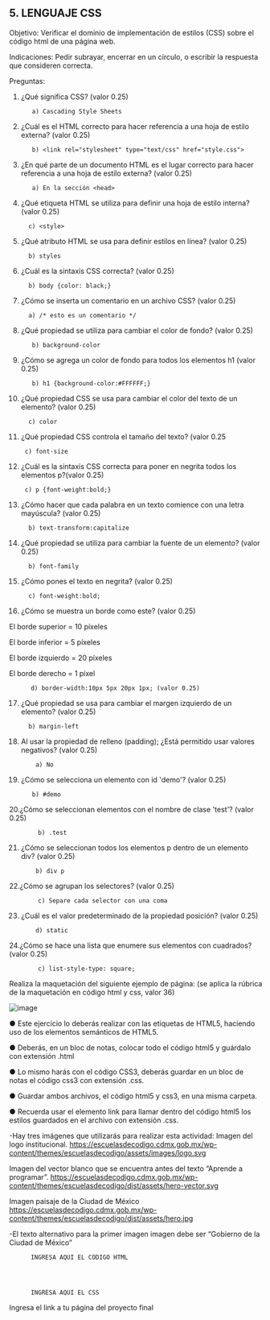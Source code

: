 ## 5. LENGUAJE CSS

Objetivo: Verificar el dominio de implementación de estilos (CSS) sobre el código html de
una página web.

Indicaciones: Pedir subrayar, encerrar en un círculo, o escribir la respuesta que
consideren correcta.

Preguntas:

1. ¿Qué significa CSS? (valor 0.25)

          a) Cascading Style Sheets
       
          
2. ¿Cuál es el HTML correcto para hacer referencia a una hoja de estilo externa?
(valor 0.25)

          
          b) <link rel="stylesheet" type="text/css" href="style.css">
         
          
3. ¿En qué parte de un documento HTML es el lugar correcto para hacer referencia a
una hoja de estilo externa? (valor 0.25)

          a) En la sección <head>
         
          
 4. ¿Qué etiqueta HTML se utiliza para definir una hoja de estilo interna? (valor 0.25)
 
     
          c) <style>
          
 5. ¿Qué atributo HTML se usa para definir estilos en línea? (valor 0.25)

          
          b) styles
        
          
 6. ¿Cuál es la sintaxis CSS correcta? (valor 0.25)

          
          b) body {color: black;}
     
       
          
 7. ¿Cómo se inserta un comentario en un archivo CSS? (valor 0.25)

          a) /* esto es un comentario */
     
8. ¿Qué propiedad se utiliza para cambiar el color de fondo? (valor 0.25)

         
          b) background-color
        
          
9. ¿Cómo se agrega un color de fondo para todos los elementos h1 (valor 0.25)
  
      
          b) h1 {background-color:#FFFFFF;}
        
10. ¿Qué propiedad CSS se usa para cambiar el color del texto de un elemento? (valor 0.25)
  

          c) color
  
 11. ¿Qué propiedad CSS controla el tamaño del texto? (valor 0.25
  
  
          c) font-size

  
 12. ¿Cuál es la sintaxis CSS correcta para poner en negrita todos los elementos p?(valor 0.25)
  
          c) p {font-weight:bold;}
         
  
13. ¿Cómo hacer que cada palabra en un texto comience con una letra mayúscula? (valor 0.25)
  
    
          b) text-transform:capitalize
          
  
14. ¿Qué propiedad se utiliza para cambiar la fuente de un elemento? (valor 0.25)
  
      
          b) font-family
    
15. ¿Cómo pones el texto en negrita? (valor 0.25)
  
  
          c) font-weight:bold;
  
16. ¿Cómo se muestra un borde como este? (valor 0.25)

El borde superior = 10 píxeles

El borde inferior = 5 píxeles

El borde izquierdo = 20 píxeles

El borde derecho = 1 píxel
  
 
          d) border-width:10px 5px 20px 1px; (valor 0.25)
          
17. ¿Qué propiedad se usa para cambiar el margen izquierdo de un elemento? (valor 0.25)

         
          b) margin-left
          
18. Al usar la propiedad de relleno (padding); ¿Está permitido usar valores negativos? (valor 0.25)

            a) No
          
            
 19. ¿Cómo se selecciona un elemento con id 'demo'? (valor 0.25)
 
            
            b) #demo
      
            
20.¿Cómo se seleccionan elementos con el nombre de clase 'test'? (valor 0.25)

      
            b) .test
  
            
21. ¿Cómo se seleccionan todos los elementos p dentro de un elemento div? (valor 0.25)


            b) div p
     
            
22.¿Cómo se agrupan los selectores? (valor 0.25)

       
            c) Separe cada selector con una coma
            
23. ¿Cuál es el valor predeterminado de la propiedad posición? (valor 0.25)


            d) static
            
 24.¿Cómo se hace una lista que enumere sus elementos con cuadrados? (valor 0.25)
 
            c) list-style-type: square;
            
Realiza la maquetación del siguiente ejemplo de página: (se aplica la rúbrica de la
maquetación en código html y css, valor 36)

![image](https://user-images.githubusercontent.com/91554777/166742177-b3cc2bfc-7768-42e4-b4f0-dcc2a1473935.png)

● Este ejercicio lo deberás realizar con las etiquetas de HTML5, haciendo uso de los elementos semánticos de HTML5.

● Deberás, en un bloc de notas, colocar todo el código html5 y guárdalo con extensión .html

● Lo mismo harás con el código CSS3, deberás guardar en un bloc de notas el código css3 con extensión .css.

● Guardar ambos archivos, el código html5 y css3, en una misma carpeta.

● Recuerda usar el elemento link para llamar dentro del código html5 los estilos guardados en el archivo con extensión .css.

-Hay tres imágenes que utilizarás para realizar esta actividad:
Imagen del logo institucional.
https://escuelasdecodigo.cdmx.gob.mx/wp-content/themes/escuelasdecodigo/assets/images/logo.svg

Imagen del vector blanco que se encuentra antes del texto “Aprende a programar”. https://escuelasdecodigo.cdmx.gob.mx/wp-content/themes/escuelasdecodigo/dist/assets/hero-vector.svg

Imagen paisaje de la Ciudad de México
https://escuelasdecodigo.cdmx.gob.mx/wp-content/themes/escuelasdecodigo/dist/assets/hero.jpg

-El texto alternativo para la primer imagen imagen debe ser “Gobierno de la Ciudad de México”


          INGRESA AQUI EL CÓDIGO HTML
          
          
          
          
          INGRESA AQUI EL CSS
          
          
          
 Ingresa el link a tu página del proyecto final
